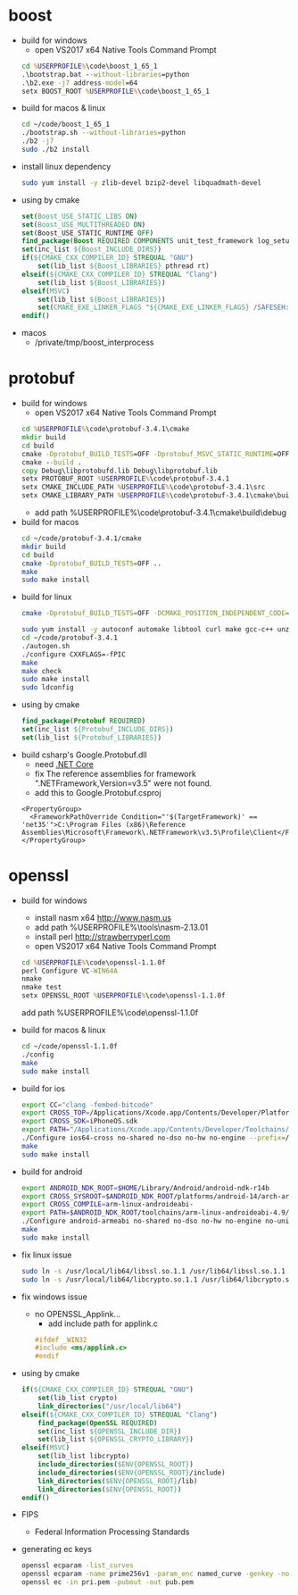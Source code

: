# boost
* build for windows
    * open VS2017 x64 Native Tools Command Prompt
    ```bat
    cd %USERPROFILE%\code\boost_1_65_1
    .\bootstrap.bat --without-libraries=python
    .\b2.exe -j7 address-model=64
    setx BOOST_ROOT %USERPROFILE%\code\boost_1_65_1
    ```
* build for macos & linux
    ```sh
    cd ~/code/boost_1_65_1
    ./bootstrap.sh --without-libraries=python
    ./b2 -j7
    sudo ./b2 install
    ```
* install linux dependency
    ```sh
    sudo yum install -y zlib-devel bzip2-devel libquadmath-devel
    ```
* using by cmake
    ```cmake
    set(Boost_USE_STATIC_LIBS ON)
    set(Boost_USE_MULTITHREADED ON)
    set(Boost_USE_STATIC_RUNTIME OFF)
    find_package(Boost REQUIRED COMPONENTS unit_test_framework log_setup log filesystem program_options random system)
    set(inc_list ${Boost_INCLUDE_DIRS})
    if(${CMAKE_CXX_COMPILER_ID} STREQUAL "GNU")
        set(lib_list ${Boost_LIBRARIES} pthread rt)
    elseif(${CMAKE_CXX_COMPILER_ID} STREQUAL "Clang")
        set(lib_list ${Boost_LIBRARIES})
    elseif(MSVC)
        set(lib_list ${Boost_LIBRARIES})
        set(CMAKE_EXE_LINKER_FLAGS "${CMAKE_EXE_LINKER_FLAGS} /SAFESEH:NO Psapi.lib")
    endif()
    ```
* macos
    * /private/tmp/boost_interprocess

# protobuf
* build for windows
    * open VS2017 x64 Native Tools Command Prompt
    ```bat
    cd %USERPROFILE%\code\protobuf-3.4.1\cmake
    mkdir build
    cd build
    cmake -Dprotobuf_BUILD_TESTS=OFF -Dprotobuf_MSVC_STATIC_RUNTIME=OFF ..
    cmake --build .
    copy Debug\libprotobufd.lib Debug\libprotobuf.lib
    setx PROTOBUF_ROOT %USERPROFILE%\code\protobuf-3.4.1
    setx CMAKE_INCLUDE_PATH %USERPROFILE%\code\protobuf-3.4.1\src
    setx CMAKE_LIBRARY_PATH %USERPROFILE%\code\protobuf-3.4.1\cmake\build\Debug
    ```
    * add path %USERPROFILE%\code\protobuf-3.4.1\cmake\build\debug
* build for macos
    ```sh
    cd ~/code/protobuf-3.4.1/cmake
    mkdir build
    cd build
    cmake -Dprotobuf_BUILD_TESTS=OFF ..
    make
    sudo make install
    ```
* build for linux
    ```sh
    cmake -Dprotobuf_BUILD_TESTS=OFF -DCMAKE_POSITION_INDEPENDENT_CODE=ON ..
    ```
    ```sh
    sudo yum install -y autoconf automake libtool curl make gcc-c++ unzip
    cd ~/code/protobuf-3.4.1
    ./autogen.sh
    ./configure CXXFLAGS=-fPIC
    make
    make check
    sudo make install
    sudo ldconfig
    ```
* using by cmake
    ```cmake
    find_package(Protobuf REQUIRED)
    set(inc_list ${Protobuf_INCLUDE_DIRS})
    set(lib_list ${Protobuf_LIBRARIES})
    ```
* build csharp's Google.Protobuf.dll
    * need [.NET Core](https://github.com/dotnet/core)
    * fix The reference assemblies for framework ".NETFramework,Version=v3.5" were not found.
    * add this to Google.Protobuf.csproj
    ```
    <PropertyGroup>
      <FrameworkPathOverride Condition="'$(TargetFramework)' == 'net35'">C:\Program Files (x86)\Reference Assemblies\Microsoft\Framework\.NETFramework\v3.5\Profile\Client</FrameworkPathOverride>
    </PropertyGroup>
    ```

# openssl
* build for windows
    * install nasm x64 http://www.nasm.us
    * add path %USERPROFILE%\tools\nasm-2.13.01
    * install perl http://strawberryperl.com
    * open VS2017 x64 Native Tools Command Prompt
    ```bat
    cd %USERPROFILE%\code\openssl-1.1.0f
    perl Configure VC-WIN64A
    nmake
    nmake test
    setx OPENSSL_ROOT %USERPROFILE%\code\openssl-1.1.0f
    ```
    add path %USERPROFILE%\code\openssl-1.1.0f
* build for macos & linux
    ```sh
    cd ~/code/openssl-1.1.0f
    ./config
    make
    sudo make install
    ```
* build for ios
    ```sh
    export CC="clang -fembed-bitcode"
    export CROSS_TOP=/Applications/Xcode.app/Contents/Developer/Platforms/iPhoneOS.platform/Developer
    export CROSS_SDK=iPhoneOS.sdk
    export PATH="/Applications/Xcode.app/Contents/Developer/Toolchains/XcodeDefault.xctoolchain/usr/bin:$PATH"
    ./Configure ios64-cross no-shared no-dso no-hw no-engine --prefix=/usr/local/openssl-ios64
    make
    sudo make install
    ```
* build for android
    ```sh
    export ANDROID_NDK_ROOT=$HOME/Library/Android/android-ndk-r14b
    export CROSS_SYSROOT=$ANDROID_NDK_ROOT/platforms/android-14/arch-arm
    export CROSS_COMPILE=arm-linux-androideabi-
    export PATH=$ANDROID_NDK_ROOT/toolchains/arm-linux-androideabi-4.9/prebuilt/darwin-x86_64/bin:$PATH
    ./Configure android-armeabi no-shared no-dso no-hw no-engine no-unit-test --prefix=/usr/local/openssl-android-armeabi
    make
    sudo make install
    ```
* fix linux issue
    ```sh
    sudo ln -s /usr/local/lib64/libssl.so.1.1 /usr/lib64/libssl.so.1.1
    sudo ln -s /usr/local/lib64/libcrypto.so.1.1 /usr/lib64/libcrypto.so.1.1
    ```
* fix windows issue
    * no OPENSSL_Applink...
        * add include path for applink.c
        ```cpp
        #ifdef _WIN32
        #include <ms/applink.c>
        #endif
        ```
* using by cmake
    ```cmake
    if(${CMAKE_CXX_COMPILER_ID} STREQUAL "GNU")
        set(lib_list crypto)
        link_directories("/usr/local/lib64")
    elseif(${CMAKE_CXX_COMPILER_ID} STREQUAL "Clang")
        find_package(OpenSSL REQUIRED)
        set(inc_list ${OPENSSL_INCLUDE_DIR})
        set(lib_list ${OPENSSL_CRYPTO_LIBRARY})
    elseif(MSVC)
        set(lib_list libcrypto)
        include_directories($ENV{OPENSSL_ROOT})
        include_directories($ENV{OPENSSL_ROOT}/include)
        link_directories($ENV{OPENSSL_ROOT}/lib)
        link_directories($ENV{OPENSSL_ROOT})
    endif()
    ```
* FIPS
    * Federal Information Processing Standards

* generating ec keys
    ```sh
    openssl ecparam -list_curves
    openssl ecparam -name prime256v1 -param_enc named_curve -genkey -noout -out pri.pem
    openssl ec -in pri.pem -pubout -out pub.pem
    ```
